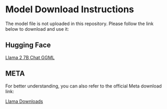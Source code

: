 # Model Download Instructions

The model file is not uploaded in this repository. Please follow the link below to download and use it:

## Hugging Face

[Llama 2 7B Chat GGML](https://huggingface.co/TheBloke/Llama-2-7B-Chat-GGML/blob/main/llama-2-7b-chat.ggmlv3.q8_0.bin)


## META

For better understanding, you can also refer to the official Meta download link:

[Llama Downloads](https://www.llama.com/llama-downloads/)






